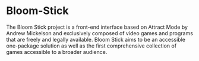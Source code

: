 # Bloom-Stick
The Bloom Stick project is a front-end interface based on Attract Mode by Andrew Mickelson and exclusively composed of video games and programs that are freely and legally available.  Bloom Stick aims to be an accessible one-package solution as well as the first comprehensive collection of games accessible to a broader audience.

